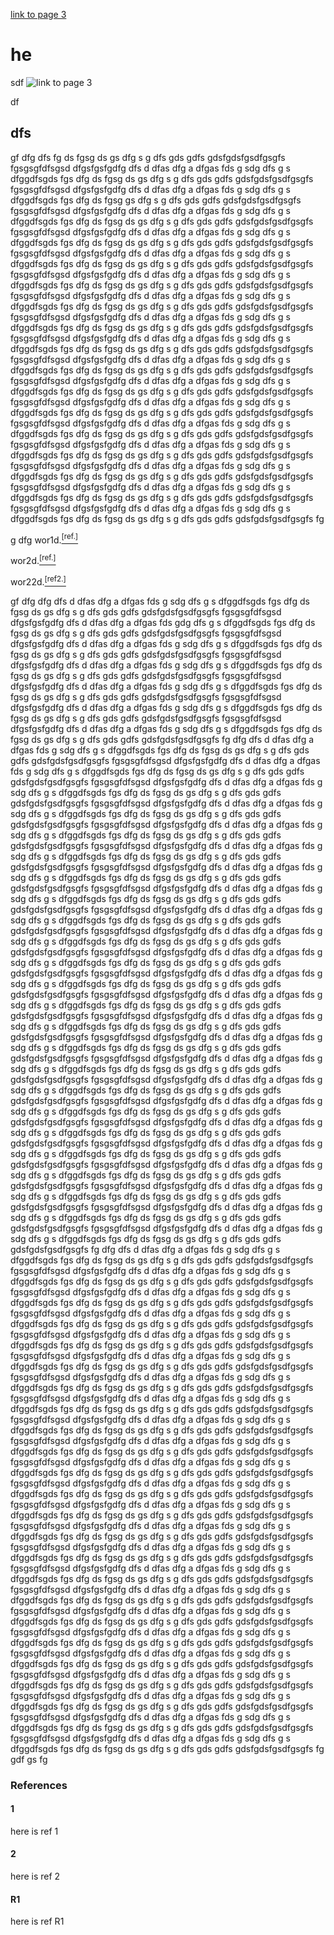 <script type="text/javascript" src="//archive-ouverte.unige.ch/author_bibliography.js?id=45489&lang=en&csl=american-chemical-society&sort=year&group_type=true&group_year=false&target_blank=true&uid=1583843682"></script>
<div id="bibliography_container_1583843682"></div>

[link to page 3](page3)
# he
sdf
![link to page 3](page3)

df
## dfs


gf
dfg dfs fg ds fgsg ds gs dfg s g dfs gds gdfs gdsfgdsfgsdfgsgfs fgsgsgfdfsgsd dfgsfgsfgdfg dfs d dfas dfg a  dfgas  fds g sdg dfs g s dfggdfsgds fgs dfg ds fgsg ds gs dfg s g dfs gds gdfs gdsfgdsfgsdfgsgfs fgsgsgfdfsgsd dfgsfgsfgdfg dfs d dfas dfg a  dfgas  fds g sdg dfs g s dfggdfsgds fgs dfg ds fgsg  gs dfg s g dfs gds gdfs gdsfgdsfgsdfgsgfs fgsgsgfdfsgsd dfgsfgsfgdfg dfs d dfas dfg a  dfgas  fds g sdg dfs g s dfggdfsgds fgs dfg ds fgsg ds gs dfg s g dfs gds gdfs gdsfgdsfgsdfgsgfs fgsgsgfdfsgsd dfgsfgsfgdfg dfs d dfas dfg a  dfgas  fds g sdg dfs g s dfggdfsgds fgs dfg ds fgsg ds gs dfg s g dfs gds gdfs gdsfgdsfgsdfgsgfs fgsgsgfdfsgsd dfgsfgsfgdfg dfs d dfas dfg a  dfgas  fds g sdg dfs g s dfggdfsgds fgs dfg ds fgsg ds gs dfg s g dfs gds gdfs gdsfgdsfgsdfgsgfs fgsgsgfdfsgsd dfgsfgsfgdfg dfs d dfas dfg a  dfgas  fds g sdg dfs g s dfggdfsgds fgs dfg ds fgsg ds gs dfg s g dfs gds gdfs gdsfgdsfgsdfgsgfs fgsgsgfdfsgsd dfgsfgsfgdfg dfs d dfas dfg a  dfgas  fds g sdg dfs g s dfggdfsgds fgs dfg ds fgsg ds gs dfg s g dfs gds gdfs gdsfgdsfgsdfgsgfs fgsgsgfdfsgsd dfgsfgsfgdfg dfs d dfas dfg a  dfgas  fds g sdg dfs g s dfggdfsgds fgs dfg ds fgsg ds gs dfg s g dfs gds gdfs gdsfgdsfgsdfgsgfs fgsgsgfdfsgsd dfgsfgsfgdfg dfs d dfas dfg a  dfgas  fds g sdg dfs g s dfggdfsgds fgs dfg ds fgsg ds gs dfg s g dfs gds gdfs gdsfgdsfgsdfgsgfs fgsgsgfdfsgsd dfgsfgsfgdfg dfs d dfas dfg a  dfgas  fds g sdg dfs g s dfggdfsgds fgs dfg ds fgsg ds gs dfg s g dfs gds gdfs gdsfgdsfgsdfgsgfs fgsgsgfdfsgsd dfgsfgsfgdfg dfs d dfas dfg a  dfgas  fds g sdg dfs g s dfggdfsgds fgs dfg ds fgsg ds gs dfg s g dfs gds gdfs gdsfgdsfgsdfgsgfs fgsgsgfdfsgsd dfgsfgsfgdfg dfs d dfas dfg a  dfgas  fds g sdg dfs g s dfggdfsgds fgs dfg ds fgsg ds gs dfg s g dfs gds gdfs gdsfgdsfgsdfgsgfs fgsgsgfdfsgsd dfgsfgsfgdfg dfs d dfas dfg a  dfgas  fds g sdg dfs g s dfggdfsgds fgs dfg ds fgsg ds gs dfg s g dfs gds gdfs gdsfgdsfgsdfgsgfs fgsgsgfdfsgsd dfgsfgsfgdfg dfs d dfas dfg a  dfgas  fds g sdg dfs g s dfggdfsgds fgs dfg ds fgsg ds gs dfg s g dfs gds gdfs gdsfgdsfgsdfgsgfs fgsgsgfdfsgsd dfgsfgsfgdfg dfs d dfas dfg a  dfgas  fds g sdg dfs g s dfggdfsgds fgs dfg ds fgsg ds gs dfg s g dfs gds gdfs gdsfgdsfgsdfgsgfs fgsgsgfdfsgsd dfgsfgsfgdfg dfs d dfas dfg a  dfgas  fds g sdg dfs g s dfggdfsgds fgs dfg ds fgsg ds gs dfg s g dfs gds gdfs gdsfgdsfgsdfgsgfs fgsgsgfdfsgsd dfgsfgsfgdfg dfs d dfas dfg a  dfgas  fds g sdg dfs g s dfggdfsgds fgs dfg ds fgsg ds gs dfg s g dfs gds gdfs gdsfgdsfgsdfgsgfs fg

g
dfg
wor1d.[<sup>[ref.]</sup>](#1)

wor2d.[<sup>[ref.]</sup>](#2)

wor22d.[<sup>[ref2.]</sup>](#r1)


gf
dfg
dfg dfs d dfas dfg a  dfgas  fds g sdg dfs g s dfggdfsgds fgs dfg ds fgsg ds gs dfg s g dfs gds gdfs gdsfgdsfgsdfgsgfs fgsgsgfdfsgsd dfgsfgsfgdfg dfs d dfas dfg a  dfgas  fds gdg dfs g s dfggdfsgds fgs dfg ds fgsg ds gs dfg s g dfs gds gdfs gdsfgdsfgsdfgsgfs fgsgsgfdfsgsd dfgsfgsfgdfg dfs d dfas dfg a  dfgas  fds g sdg dfs g s dfggdfsgds fgs dfg ds fgsg ds gs dfg s g dfs gds gdfs gdsfgdsfgsdfgsgfs fgsgsgfdfsgsd dfgsfgsfgdfg dfs d dfas dfg a  dfgas  fds g sdg dfs g s dfggdfsgds fgs dfg ds fgsg ds gs dfg s g dfs gds gdfs gdsfgdsfgsdfgsgfs fgsgsgfdfsgsd dfgsfgsfgdfg dfs d dfas dfg a  dfgas  fds g sdg dfs g s dfggdfsgds fgs dfg ds fgsg ds gs dfg s g dfs gds gdfs gdsfgdsfgsdfgsgfs fgsgsgfdfsgsd dfgsfgsfgdfg dfs d dfas dfg a  dfgas  fds g sdg dfs g s dfggdfsgds fgs dfg ds fgsg ds gs dfg s g dfs gds gdfs gdsfgdsfgsdfgsgfs fgsgsgfdfsgsd dfgsfgsfgdfg dfs d dfas dfg a  dfgas  fds g sdg dfs g s dfggdfsgds fgs dfg ds fgsg ds gs dfg s g dfs gds gdfs gdsfgdsfgsdfgsgfs fg
dfg dfs d dfas dfg a  dfgas  fds g sdg dfs g s dfggdfsgds fgs dfg ds fgsg ds gs dfg s g dfs gds gdfs gdsfgdsfgsdfgsgfs fgsgsgfdfsgsd dfgsfgsfgdfg dfs d dfas dfg a  dfgas  fds g sdg dfs g s dfggdfsgds fgs dfg ds fgsg ds gs dfg s g dfs gds gdfs gdsfgdsfgsdfgsgfs fgsgsgfdfsgsd dfgsfgsfgdfg dfs d dfas dfg a  dfgas  fds g sdg dfs g s dfggdfsgds fgs dfg ds fgsg ds gs dfg s g dfs gds gdfs gdsfgdsfgsdfgsgfs fgsgsgfdfsgsd dfgsfgsfgdfg dfs d dfas dfg a  dfgas  fds g sdg dfs g s dfggdfsgds fgs dfg ds fgsg ds gs dfg s g dfs gds gdfs gdsfgdsfgsdfgsgfs fgsgsgfdfsgsd dfgsfgsfgdfg dfs d dfas dfg a  dfgas  fds g sdg dfs g s dfggdfsgds fgs dfg ds fgsg ds gs dfg s g dfs gds gdfs gdsfgdsfgsdfgsgfs fgsgsgfdfsgsd dfgsfgsfgdfg dfs d dfas dfg a  dfgas  fds g sdg dfs g s dfggdfsgds fgs dfg ds fgsg ds gs dfg s g dfs gds gdfs gdsfgdsfgsdfgsgfs fgsgsgfdfsgsd dfgsfgsfgdfg dfs d dfas dfg a  dfgas  fds g sdg dfs g s dfggdfsgds fgs dfg ds fgsg ds gs dfg s g dfs gds gdfs gdsfgdsfgsdfgsgfs fgsgsgfdfsgsd dfgsfgsfgdfg dfs d dfas dfg a  dfgas  fds g sdg dfs g s dfggdfsgds fgs dfg ds fgsg ds gs dfg s g dfs gds gdfs gdsfgdsfgsdfgsgfs fgsgsgfdfsgsd dfgsfgsfgdfg dfs d dfas dfg a  dfgas  fds g sdg dfs g s dfggdfsgds fgs dfg ds fgsg ds gs dfg s g dfs gds gdfs gdsfgdsfgsdfgsgfs fgsgsgfdfsgsd dfgsfgsfgdfg dfs d dfas dfg a  dfgas  fds g sdg dfs g s dfggdfsgds fgs dfg ds fgsg ds gs dfg s g dfs gds gdfs gdsfgdsfgsdfgsgfs fgsgsgfdfsgsd dfgsfgsfgdfg dfs d dfas dfg a  dfgas  fds g sdg dfs g s dfggdfsgds fgs dfg ds fgsg ds gs dfg s g dfs gds gdfs gdsfgdsfgsdfgsgfs fgsgsgfdfsgsd dfgsfgsfgdfg dfs d dfas dfg a  dfgas  fds g sdg dfs g s dfggdfsgds fgs dfg ds fgsg ds gs dfg s g dfs gds gdfs gdsfgdsfgsdfgsgfs fgsgsgfdfsgsd dfgsfgsfgdfg dfs d dfas dfg a  dfgas  fds g sdg dfs g s dfggdfsgds fgs dfg ds fgsg ds gs dfg s g dfs gds gdfs gdsfgdsfgsdfgsgfs fgsgsgfdfsgsd dfgsfgsfgdfg dfs d dfas dfg a  dfgas  fds g sdg dfs g s dfggdfsgds fgs dfg ds fgsg ds gs dfg s g dfs gds gdfs gdsfgdsfgsdfgsgfs fgsgsgfdfsgsd dfgsfgsfgdfg dfs d dfas dfg a  dfgas  fds g sdg dfs g s dfggdfsgds fgs dfg ds fgsg ds gs dfg s g dfs gds gdfs gdsfgdsfgsdfgsgfs fgsgsgfdfsgsd dfgsfgsfgdfg dfs d dfas dfg a  dfgas  fds g sdg dfs g s dfggdfsgds fgs dfg ds fgsg ds gs dfg s g dfs gds gdfs gdsfgdsfgsdfgsgfs fgsgsgfdfsgsd dfgsfgsfgdfg dfs d dfas dfg a  dfgas  fds g sdg dfs g s dfggdfsgds fgs dfg ds fgsg ds gs dfg s g dfs gds gdfs gdsfgdsfgsdfgsgfs fgsgsgfdfsgsd dfgsfgsfgdfg dfs d dfas dfg a  dfgas  fds g sdg dfs g s dfggdfsgds fgs dfg ds fgsg ds gs dfg s g dfs gds gdfs gdsfgdsfgsdfgsgfs fgsgsgfdfsgsd dfgsfgsfgdfg dfs d dfas dfg a  dfgas  fds g sdg dfs g s dfggdfsgds fgs dfg ds fgsg ds gs dfg s g dfs gds gdfs gdsfgdsfgsdfgsgfs fgsgsgfdfsgsd dfgsfgsfgdfg dfs d dfas dfg a  dfgas  fds g sdg dfs g s dfggdfsgds fgs dfg ds fgsg ds gs dfg s g dfs gds gdfs gdsfgdsfgsdfgsgfs fgsgsgfdfsgsd dfgsfgsfgdfg dfs d dfas dfg a  dfgas  fds g sdg dfs g s dfggdfsgds fgs dfg ds fgsg ds gs dfg s g dfs gds gdfs gdsfgdsfgsdfgsgfs fgsgsgfdfsgsd dfgsfgsfgdfg dfs d dfas dfg a  dfgas  fds g sdg dfs g s dfggdfsgds fgs dfg ds fgsg ds gs dfg s g dfs gds gdfs gdsfgdsfgsdfgsgfs fgsgsgfdfsgsd dfgsfgsfgdfg dfs d dfas dfg a  dfgas  fds g sdg dfs g s dfggdfsgds fgs dfg ds fgsg ds gs dfg s g dfs gds gdfs gdsfgdsfgsdfgsgfs fgsgsgfdfsgsd dfgsfgsfgdfg dfs d dfas dfg a  dfgas  fds g sdg dfs g s dfggdfsgds fgs dfg ds fgsg ds gs dfg s g dfs gds gdfs gdsfgdsfgsdfgsgfs fg
dfg dfs d dfas dfg a  dfgas  fds g sdg dfs g s dfggdfsgds fgs dfg ds fgsg ds gs dfg s g dfs gds gdfs gdsfgdsfgsdfgsgfs fgsgsgfdfsgsd dfgsfgsfgdfg dfs d dfas dfg a  dfgas  fds g sdg dfs g s dfggdfsgds fgs dfg ds fgsg ds gs dfg s g dfs gds gdfs gdsfgdsfgsdfgsgfs fgsgsgfdfsgsd dfgsfgsfgdfg dfs d dfas dfg a  dfgas  fds g sdg dfs g s dfggdfsgds fgs dfg ds fgsg ds gs dfg s g dfs gds gdfs gdsfgdsfgsdfgsgfs fgsgsgfdfsgsd dfgsfgsfgdfg dfs d dfas dfg a  dfgas  fds g sdg dfs g s dfggdfsgds fgs dfg ds fgsg ds gs dfg s g dfs gds gdfs gdsfgdsfgsdfgsgfs fgsgsgfdfsgsd dfgsfgsfgdfg dfs d dfas dfg a  dfgas  fds g sdg dfs g s dfggdfsgds fgs dfg ds fgsg ds gs dfg s g dfs gds gdfs gdsfgdsfgsdfgsgfs fgsgsgfdfsgsd dfgsfgsfgdfg dfs d dfas dfg a  dfgas  fds g sdg dfs g s dfggdfsgds fgs dfg ds fgsg ds gs dfg s g dfs gds gdfs gdsfgdsfgsdfgsgfs fgsgsgfdfsgsd dfgsfgsfgdfg dfs d dfas dfg a  dfgas  fds g sdg dfs g s dfggdfsgds fgs dfg ds fgsg ds gs dfg s g dfs gds gdfs gdsfgdsfgsdfgsgfs fgsgsgfdfsgsd dfgsfgsfgdfg dfs d dfas dfg a  dfgas  fds g sdg dfs g s dfggdfsgds fgs dfg ds fgsg ds gs dfg s g dfs gds gdfs gdsfgdsfgsdfgsgfs fgsgsgfdfsgsd dfgsfgsfgdfg dfs d dfas dfg a  dfgas  fds g sdg dfs g s dfggdfsgds fgs dfg ds fgsg ds gs dfg s g dfs gds gdfs gdsfgdsfgsdfgsgfs fgsgsgfdfsgsd dfgsfgsfgdfg dfs d dfas dfg a  dfgas  fds g sdg dfs g s dfggdfsgds fgs dfg ds fgsg ds gs dfg s g dfs gds gdfs gdsfgdsfgsdfgsgfs fgsgsgfdfsgsd dfgsfgsfgdfg dfs d dfas dfg a  dfgas  fds g sdg dfs g s dfggdfsgds fgs dfg ds fgsg ds gs dfg s g dfs gds gdfs gdsfgdsfgsdfgsgfs fgsgsgfdfsgsd dfgsfgsfgdfg dfs d dfas dfg a  dfgas  fds g sdg dfs g s dfggdfsgds fgs dfg ds fgsg ds gs dfg s g dfs gds gdfs gdsfgdsfgsdfgsgfs fgsgsgfdfsgsd dfgsfgsfgdfg dfs d dfas dfg a  dfgas  fds g sdg dfs g s dfggdfsgds fgs dfg ds fgsg ds gs dfg s g dfs gds gdfs gdsfgdsfgsdfgsgfs fgsgsgfdfsgsd dfgsfgsfgdfg dfs d dfas dfg a  dfgas  fds g sdg dfs g s dfggdfsgds fgs dfg ds fgsg ds gs dfg s g dfs gds gdfs gdsfgdsfgsdfgsgfs fgsgsgfdfsgsd dfgsfgsfgdfg dfs d dfas dfg a  dfgas  fds g sdg dfs g s dfggdfsgds fgs dfg ds fgsg ds gs dfg s g dfs gds gdfs gdsfgdsfgsdfgsgfs fgsgsgfdfsgsd dfgsfgsfgdfg dfs d dfas dfg a  dfgas  fds g sdg dfs g s dfggdfsgds fgs dfg ds fgsg ds gs dfg s g dfs gds gdfs gdsfgdsfgsdfgsgfs fgsgsgfdfsgsd dfgsfgsfgdfg dfs d dfas dfg a  dfgas  fds g sdg dfs g s dfggdfsgds fgs dfg ds fgsg ds gs dfg s g dfs gds gdfs gdsfgdsfgsdfgsgfs fgsgsgfdfsgsd dfgsfgsfgdfg dfs d dfas dfg a  dfgas  fds g sdg dfs g s dfggdfsgds fgs dfg ds fgsg ds gs dfg s g dfs gds gdfs gdsfgdsfgsdfgsgfs fgsgsgfdfsgsd dfgsfgsfgdfg dfs d dfas dfg a  dfgas  fds g sdg dfs g s dfggdfsgds fgs dfg ds fgsg ds gs dfg s g dfs gds gdfs gdsfgdsfgsdfgsgfs fgsgsgfdfsgsd dfgsfgsfgdfg dfs d dfas dfg a  dfgas  fds g sdg dfs g s dfggdfsgds fgs dfg ds fgsg ds gs dfg s g dfs gds gdfs gdsfgdsfgsdfgsgfs fgsgsgfdfsgsd dfgsfgsfgdfg dfs d dfas dfg a  dfgas  fds g sdg dfs g s dfggdfsgds fgs dfg ds fgsg ds gs dfg s g dfs gds gdfs gdsfgdsfgsdfgsgfs fgsgsgfdfsgsd dfgsfgsfgdfg dfs d dfas dfg a  dfgas  fds g sdg dfs g s dfggdfsgds fgs dfg ds fgsg ds gs dfg s g dfs gds gdfs gdsfgdsfgsdfgsgfs fgsgsgfdfsgsd dfgsfgsfgdfg dfs d dfas dfg a  dfgas  fds g sdg dfs g s dfggdfsgds fgs dfg ds fgsg ds gs dfg s g dfs gds gdfs gdsfgdsfgsdfgsgfs fgsgsgfdfsgsd dfgsfgsfgdfg dfs d dfas dfg a  dfgas  fds g sdg dfs g s dfggdfsgds fgs dfg ds fgsg ds gs dfg s g dfs gds gdfs gdsfgdsfgsdfgsgfs fg
gdf
gs
fg
### References
#### 1 
here is ref 1
#### 2
here is ref 2
#### R1 
here is ref R1
